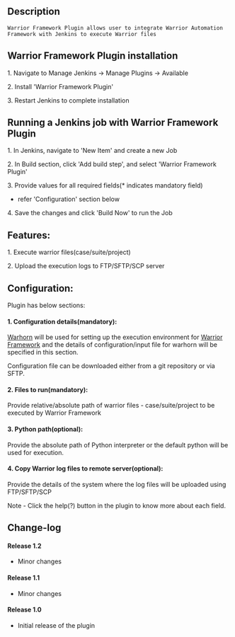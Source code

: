 ## Description

``` conf-macro
Warrior Framework Plugin allows user to integrate Warrior Automation Framework with Jenkins to execute Warrior files
```

## Warrior Framework Plugin installation

1\. Navigate to Manage Jenkins → Manage Plugins → Available

2\. Install 'Warrior Framework Plugin'

3\. Restart Jenkins to complete installation

## Running a Jenkins job with Warrior Framework Plugin

1\. In Jenkins, navigate to 'New Item' and create a new Job

2\. In Build section, click 'Add build step', and select 'Warrior
Framework Plugin'

3\. Provide values for all required fields(\* indicates mandatory field)
- refer 'Configuration' section below

4\. Save the changes and click 'Build Now' to run the Job

## Features:

1\. Execute warrior files(case/suite/project)

2\. Upload the execution logs to FTP/SFTP/SCP server

## Configuration:

Plugin has below sections:

#### 1. Configuration details(mandatory):

[Warhorn](https://github.com/warriorframework/warriorframework/tree/master/warhorn)
will be used for setting up the execution environment for [Warrior
Framework](https://github.com/warriorframework/warriorframework) and the
details of configuration/input file for warhorn will be specified in
this section.

Configuration file can be downloaded either from a git repository or via
SFTP.

#### 2. Files to run(mandatory):

Provide relative/absolute path of warrior files - case/suite/project to
be executed by Warrior Framework

#### 3. Python path(optional):

Provide the absolute path of Python interpreter or the default python
will be used for execution.

#### 4. Copy Warrior log files to remote server(optional):

Provide the details of the system where the log files will be uploaded
using FTP/SFTP/SCP

Note - Click the help(?) button in the plugin to know more about each
field.

## Change-log

#### Release 1.2

-   Minor changes

#### Release 1.1

-   Minor changes

#### Release 1.0

-   Initial release of the plugin
